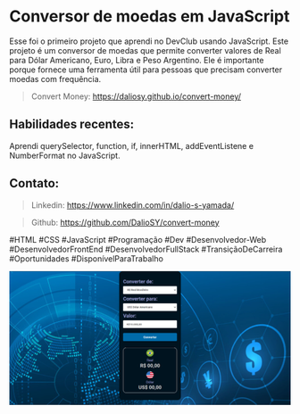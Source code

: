 
<h1>Conversor de moedas em JavaScript</h1>
Esse foi o primeiro projeto que aprendi no DevClub usando JavaScript.
Este projeto é um conversor de moedas que permite converter valores de Real para Dólar Americano, Euro, Libra e Peso Argentino. Ele é importante porque fornece uma ferramenta útil para pessoas que precisam converter moedas com frequência.

>Convert Money: https://daliosy.github.io/convert-money/

<h2>Habilidades recentes:</h2>

Aprendi querySelector, function, if, innerHTML, addEventListene e NumberFormat no JavaScript.

<h2>Contato:</h2>

> Linkedin: https://www.linkedin.com/in/dalio-s-yamada/

> Github: https://github.com/DalioSY/convert-money


#HTML #CSS #JavaScript #Programação  #Dev #Desenvolvedor-Web #DesenvolvedorFrontEnd #DesenvolvedorFullStack #TransiçãoDeCarreira #Oportunidades #DisponívelParaTrabalho

<img src="./assets/web-convert.png" />

